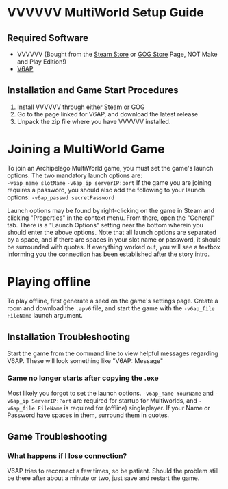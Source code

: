 # VVVVVV MultiWorld Setup Guide

## Required Software

- VVVVVV (Bought from the [Steam Store](https://store.steampowered.com/app/70300/VVVVVV/) or [GOG Store](https://www.gog.com/game/vvvvvv) Page, NOT Make and Play Edition!)
- [V6AP](https://github.com/N00byKing/VVVVVV/releases)

## Installation and Game Start Procedures

1. Install VVVVVV through either Steam or GOG
2. Go to the page linked for V6AP, and download the latest release
3. Unpack the zip file where you have VVVVVV installed.

# Joining a MultiWorld Game

To join an Archipelago MultiWorld game, you must set the game's launch options. The two mandatory launch options are:  
  `-v6ap_name slotName`
  `-v6ap_ip serverIP:port`
If the game you are joining requires a password, you should also add the following to your launch options:
  `-v6ap_passwd secretPassword`  


Launch options may be found by right-clicking on the game in Steam and clicking "Properties" in the context menu. From there, open the "General" tab. There is a "Launch Options" setting near the bottom wherein you should enter the above options. Note that all launch options are separated by a space, and if there are spaces in your slot name or password, it should be surrounded with quotes.
If everything worked out, you will see a textbox informing you the connection has been established after the story intro.

# Playing offline

To play offline, first generate a seed on the game's settings page.
Create a room and download the `.apv6` file, and start the game with the `-v6ap_file FileName` launch argument.

## Installation Troubleshooting

Start the game from the command line to view helpful messages regarding V6AP. These will look something like "V6AP: Message"

### Game no longer starts after copying the .exe

Most likely you forgot to set the launch options. `-v6ap_name YourName` and `-v6ap_ip ServerIP:Port` are required for startup for Multiworlds, and
`-v6ap_file FileName` is required for (offline) singleplayer.
If your Name or Password have spaces in them, surround them in quotes.

## Game Troubleshooting

### What happens if I lose connection?

V6AP tries to reconnect a few times, so be patient.
Should the problem still be there after about a minute or two, just save and restart the game.
